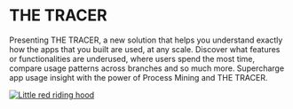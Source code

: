 # THE TRACER
Presenting THE TRACER, a new solution that helps you understand exactly how the apps that you built are used, at any scale.
Discover what features or functionalities are underused, where users spend the most time, compare usage patterns across branches and so much more.
Supercharge app usage insight with the power of Process Mining and THE TRACER.

[![Little red riding hood](https://user-images.githubusercontent.com/32096531/179178076-438df3d4-5365-42e3-8972-ec8fb89acfe4.png)](https://vimeo.com/3514904 "Little red riding hood - Click to Watch!")
